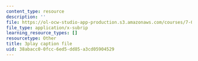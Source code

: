 ```yaml
---
content_type: resource
description: ''
file: https://ol-ocw-studio-app-production.s3.amazonaws.com/courses/7-01sc-fundamentals-of-biology-fall-2011/38abacc00fcc6ed5dd85a3cd05904529_YCeKtM6Hnmc.srt
file_type: application/x-subrip
learning_resource_types: []
resourcetype: Other
title: 3play caption file
uid: 38abacc0-0fcc-6ed5-dd85-a3cd05904529
---
```

